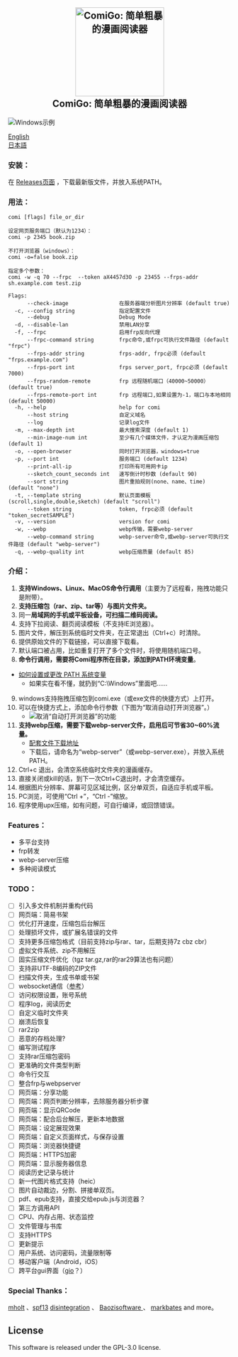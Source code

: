 <h2 align="center">
  <img src="https://raw.githubusercontent.com/yumenaka/comi/master/icon.ico" alt="ComiGo: 简单粗暴的漫画阅读器" width="200">
  <br>ComiGo: 简单粗暴的漫画阅读器<br>
</h2>

![Windows示例](https://www.yumenaka.net/wp-content/uploads/2020/08/sample.gif "Windows示例")

[English](https://github.com/yumenaka/comi/blob/master/README_EN.md)   
[日本語](https://github.com/yumenaka/comi/blob/master/README_JP.md)

### 安装：

在 [Releases页面](https://github.com/yumenaka/comi/releases ) ，下载最新版文件，并放入系统PATH。

### 用法：
```
comi [flags] file_or_dir

设定网页服务端口（默认为1234）：
comi -p 2345 book.zip

不打开浏览器（windows）：
comi -o=false book.zip

指定多个参数：
comi -w -q 70 --frpc  --token aX4457d3O -p 23455 --frps-addr sh.example.com test.zip

Flags:
      --check-image                在服务器端分析图片分辨率 (default true)
  -c, --config string              指定配置文件
      --debug                      Debug Mode
  -d, --disable-lan                禁用LAN分享
  -f, --frpc                       启用frp反向代理
      --frpc-command string        frpc命令,或frpc可执行文件路径 (default "frpc")
      --frps-addr string           frps-addr, frpc必须 (default "frps.example.com")
      --frps-port int              frps server_port, frpc必须 (default 7000)
      --frps-random-remote         frp 远程随机端口（40000~50000） (default true)
      --frps-remote-port int       frp 远程端口,如果设置为-1，端口与本地相同 (default 50000)
  -h, --help                       help for comi
      --host string                自定义域名
      --log                        记录log文件
  -m, --max-depth int              最大搜索深度 (default 1)
      --min-image-num int          至少有几个媒体文件，才认定为漫画压缩包 (default 1)
  -o, --open-browser               同时打开浏览器，windows=true
  -p, --port int                   服务端口 (default 1234)
      --print-all-ip               打印所有可用网卡ip
      --sketch_count_seconds int   速写倒计时秒数 (default 90)
      --sort string                图片重拍规则(none、name、time) (default "none")
  -t, --template string            默认页面模板(scroll,single,double,sketch) (default "scroll")
      --token string               token, frpc必须 (default "token_secretSAMPLE")
  -v, --version                    version for comi
  -w, --webp                       webp传输，需要webp-server
      --webp-command string        webp-server命令,或webp-server可执行文件路径 (default "webp-server")
  -q, --webp-quality int           webp压缩质量 (default 85)

```

### 介绍：
1. **支持Windows、Linux、MacOS命令行调用**（主要为了远程看，拖拽功能只是附带）。
2. **支持压缩包（rar、zip、tar等）与图片文件夹。**
3. 同一**局域网的手机或平板设备，可扫描二维码阅读。**  
4. 支持下拉阅读、翻页阅读模板（不支持IE浏览器）。
5. 图片文件，解压到系统临时文件夹，在正常退出（Ctrl+c）时清除。
6. 提供原始文件的下载链接，可以直接下载看。   
7. 默认端口被占用，比如重复打开了多个文件时，将使用随机端口号。  
8. **命令行调用，需要将Comi程序所在目录，添加到PATH环境变量**。  
- [如何设置或更改 PATH 系统变量](https://www.java.com/zh_CN/download/help/path.xml)
    - 如果实在看不懂，就扔到“C:\Windows”里面吧……
9. windows支持拖拽压缩包到comi.exe（或exe文件的快捷方式）上打开。  
10. 可以在快捷方式上，添加命令行参数（下图为“取消自动打开浏览器”。）
    - ![取消“自动打开浏览器”的功能](https://www.yumenaka.net/wp-content/uploads/2020/08/tips1-1.png "取消自动打开浏览器的功能")
11. **支持webp压缩，需要下载webp-server文件，启用后可节省30~60%流量。**
     - [配套文件下载地址](https://github.com/webp-sh/webp_server_go/releases/latest)
     - 下载后，请命名为“webp-server”（或webp-server.exe），并放入系统PATH。  
12. Ctrl+c 退出，会清空系统临时文件夹的漫画缓存。  
13. 直接关闭或kill的话，到下一次Ctrl+C退出时，才会清空缓存。  
14. 根据图片分辨率、屏幕可见区域比例，区分单双页，自适应手机或平板。  
15. PC浏览，可使用“Ctrl +”，“Ctrl -”缩放。  
16. 程序使用upx压缩，如有问题，可自行编译，或回馈错误。

### Features：
- 多平台支持
- frp转发
- webp-server压缩
- 多种阅读模式


### TODO：
- [ ] 引入多文件机制并重构代码
- [ ] 网页端：简易书架
- [ ] 优化打开速度，压缩包后台解压
- [ ] 处理损坏文件，或扩展名错误的文件
- [ ] 支持更多压缩包格式（目前支持zip与rar、tar，后期支持7z cbz cbr）
- [ ] 虚拟文件系统、zip不用解压 
- [ ] 固实压缩文件优化（tgz tar.gz,rar的rar29算法也有问题）
- [ ] 支持非UTF-8编码的ZIP文件
- [ ] 扫描文件夹，生成书单或书架
- [ ] websocket通信（[参考](https://github.com/Unrud/remote-touchpad)）
- [ ] 访问权限设置，账号系统
- [ ] 程序log，阅读历史
- [ ] 自定义临时文件夹
- [ ] 崩溃后恢复
- [ ] rar2zip
- [ ] 恶意的存档处理?
- [ ] 编写测试程序
- [ ] 支持rar压缩包密码
- [ ] 更准确的文件类型判断
- [ ] 命令行交互
- [ ] 整合frp与webpserver
- [ ] 网页端：分享功能
- [ ] 网页端：网页判断分辨率，去除服务器分析步骤
- [ ] 网页端：显示QRCode
- [ ] 网页端：配合后台解压，更新本地数据
- [ ] 网页端：设定展现效果
- [ ] 网页端：自定义页面样式，与保存设置
- [ ] 网页端：浏览器快捷键
- [ ] 网页端：HTTPS加密
- [ ] 网页端：显示服务器信息
- [ ] 阅读历史记录与统计
- [ ] 新一代图片格式支持（heic）
- [ ] 图片自动裁边，分割、拼接单双页。
- [ ] pdf、epub支持，直接交给epub.js与浏览器？
- [ ] 第三方调用API
- [ ] CPU、内存占用、状态监控
- [ ] 文件管理与书库
- [ ] 支持HTTPS
- [ ] 更新提示
- [ ] 用户系统、访问密码，流量限制等
- [ ] 移动客户端（Android，iOS）
- [ ] 跨平台gui界面（[gio](https://gioui.org/)？）

### Special Thanks：
[mholt](https://github.com/mholt)  、[spf13](https://github.com/spf13)  [disintegration](https://github.com/disintegration)   、 [Baozisoftware ](https://github.com/Baozisoftware) 、 [markbates](github.com/markbates/pkger)  and more。

## License

This software is released under the GPL-3.0 license.
